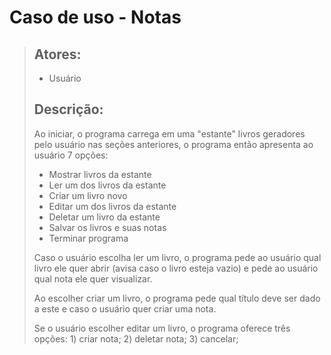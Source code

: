 # Caso de uso - Notas

> ## Atores:
> - Usuário
> 
> ## Descrição:
> Ao iniciar, o programa carrega em uma "estante" livros geradores pelo usuário nas seções anteriores,
> o programa então apresenta ao usuário 7 opções:
> - Mostrar livros da estante
> - Ler um dos livros da estante
> - Criar um livro novo
> - Editar um dos livros da estante
> - Deletar um livro da estante
> - Salvar os livros e suas notas
> - Terminar programa
>
> Caso o usuário escolha ler um livro, o programa pede ao usuário qual livro ele quer abrir (avisa caso o livro esteja vazio)
> e pede ao usuário qual nota ele quer visualizar.
>
> Ao escolher criar um livro, o programa pede qual título deve ser dado a este e caso o usuário quer criar uma nota.
>
> Se o usuário escolher editar um livro, o programa oferece três opções: 1) criar nota; 2) deletar nota; 3) cancelar;
>

